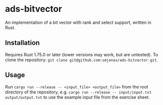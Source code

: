 # ads-bitvector
An implementation of a bit vector with rank and select support, written in Rust.

## Installation
Requires Rust 1.75.0 or later (lower versions may work, but are untested).
To clone the repository: `git clone git@github.com:smjonas/ads-bitvector.git`.

## Usage
Run `cargo run --release -- <input_file> <output_file>` from the root directory of the repository,
e.g. `cargo run --release -- input/input.txt output/output.txt` to use the example input file from the exercise sheet.
